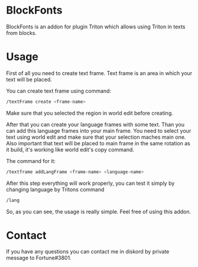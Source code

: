 # BlockFonts
BlockFonts is an addon for plugin Triton which allows using Triton in texts from blocks.

# Usage
First of all you need to create text frame. Text frame is an area in which your text will be placed. 

You can create text frame using command:
```sh
/textFrame create <frame-name>
```

Make sure that you selected the region in world edit before creating.

After that you can create your language frames with some text. Than you can add this language frames into your main frame. You need to select your text using world edit and make sure that your selection maches main one. Also important that text will be placed to main frame in the same rotation as it build, it's working like world edit's copy command.

The command for it:
```sh
/textframe addLangFrame <frame-name> <language-name>
```

After this step everything will work properly, you can test it simply by changing language by Tritons command
```sh
/lang
```

So, as you can see, the usage is really simple. Feel free of using this addon.

# Contact
If you have any questions you can contact me in diskord by private message to
Fortune#3801.
